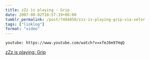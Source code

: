 ```yaml
---
title: zZz is playing - Grip
date: 2007-08-02T16:57:19+00:00
tumblr_permalink: /post/7484850/zzz-is-playing-grip-via-xelor
tags: ["linklog"]
format: "video"
---
```


`youtube: https://www.youtube.com/watch?v=xfmJ6m97HqQ`

[zZz is playing: Grip][1]

[1]: https://www.youtube.com/watch?v=xfmJ6m97HqQ
